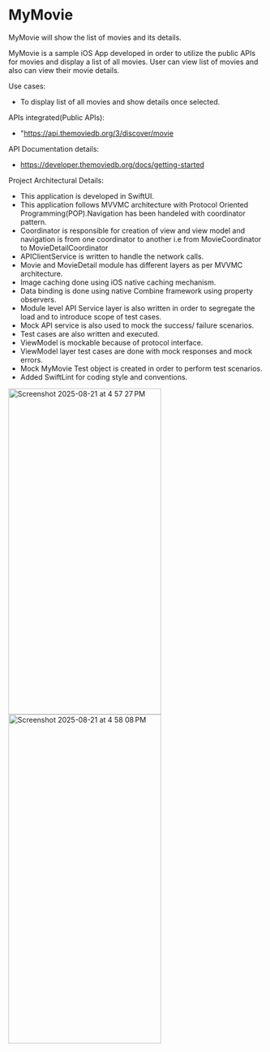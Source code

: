 # MyMovie

MyMovie will show the list of movies and its details.

MyMovie is a sample iOS App developed in order to utilize the public APIs for movies and display a list of all movies. 
User can view list of movies and also can view their movie details.

Use cases:

* To display list of all movies and show details once selected.

APIs integrated(Public APIs):
* "https://api.themoviedb.org/3/discover/movie

API Documentation details:
* https://developer.themoviedb.org/docs/getting-started

Project Architectural Details:

* This application is developed in SwiftUI.
* This application follows MVVMC architecture with Protocol Oriented Programming(POP).Navigation has been handeled with coordinator pattern.
* Coordinator is responsible for creation of view and view model and navigation is from one coordinator to another i.e from MovieCoordinator to MovieDetailCoordinator
* APIClientService is written to handle the network calls.
* Movie and MovieDetail module has different layers as per MVVMC architecture.
* Image caching done using iOS native caching mechanism.
* Data binding is done using native Combine framework using property observers.
* Module level API Service layer is also written in order to segregate the load and to introduce scope of test cases.
* Mock API service is also used to mock the success/ failure scenarios.
* Test cases are also written and executed.
* ViewModel is mockable because of protocol interface.
* ViewModel layer test cases are done with mock responses and mock errors.
* Mock MyMovie Test object is created in order to perform test scenarios.
* Added SwiftLint for coding style and conventions.

<img width="301" height="643" alt="Screenshot 2025-08-21 at 4 57 27 PM" src="https://github.com/user-attachments/assets/8404bc54-08ad-4903-936a-debc866f68a1" />

<img width="301" height="649" alt="Screenshot 2025-08-21 at 4 58 08 PM" src="https://github.com/user-attachments/assets/e5de65a4-de77-4536-84ae-d81178166456" />


